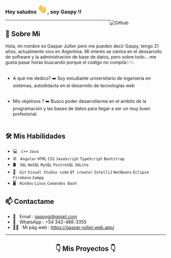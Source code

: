 ### Hey saludos <img src="https://raw.githubusercontent.com/parth-27/parth-27/master/Hi.gif" width="30px">, soy Gaspy !!

<img width="35%" align="right" alt="Github" src="https://user-images.githubusercontent.com/48678280/88862734-4903af80-d201-11ea-968b-9c939d88a37c.gif">

<hr/>

## 🔎 Sobre Mi

Hola, mi nombre es Gaspar Jullier pero me pueden decir Gaspy, tengo 21 años, actualmente vivo en Argentina. Mi interés se centra en el dessarrollo de software y la administracion de base de datos, pero sobre todo... me gusta pasar horas buscando porque el codigo no compila✨✨.<br><br>

* A qué me dedico? ➡️ Soy estudiante universitario de ingeniería en sistemas, autodidacta en el desarrollo de tecnologías web<br><br>

* Mis objetivos ? ➡️ Busco poder desarrollarme en el ambito de la programación y las bases de datos para llegar a ser un muy buen profesional.<br><br>

## 🛠 Mis Habilidades

* 💻 &nbsp; `C++`  `Java` 
* 🌐 &nbsp; `Angular`  `HTML`  `CSS`  `JavaScript` `TypeScript` `Bootstrap` 
* 🛢 &nbsp; `SQL` `NoSQL` `MySQL` `PostreSQL` `SQLite`
* 🔧 &nbsp; `Git` `Visual Studio code` `QT creator` `IntelliJ` `NetBeans` `Eclipse` `Firebase` `Xampp` 
* 🖥 &nbsp; `Windos` `Linux` `Comandos Bash`

## 📫 Contactame

* 📧 &nbsp; Email : gaspygj@gmail.com
* 📱 &nbsp; WhatsApp : +54 342-486-3355
* 👨‍💻 &nbsp; Mi pág web : https://gaspar-jullier.web.app/

<hr/>

<h2 align="center">👇 Mis Proyectos 👇</h2> 

